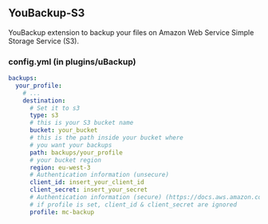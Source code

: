 ## YouBackup-S3

YouBackup extension to backup your files on Amazon Web Service Simple Storage Service (S3).

### config.yml (in plugins/uBackup)

```yaml
backups:
  your_profile:
    # ...
    destination:
      # Set it to s3
      type: s3
      # this is your S3 bucket name 
      bucket: your_bucket
      # this is the path inside your bucket where 
      # you want your backups
      path: backups/your_profile
      # your bucket region
      region: eu-west-3
      # Authentication information (unsecure)
      client_id: insert_your_client_id
      client_secret: insert_your_secret
      # Authentication information (secure) (https://docs.aws.amazon.com/cli/latest/userguide/cli-configure-profiles.html)
      # if profile is set, client_id & client_secret are ignored
      profile: mc-backup
```
